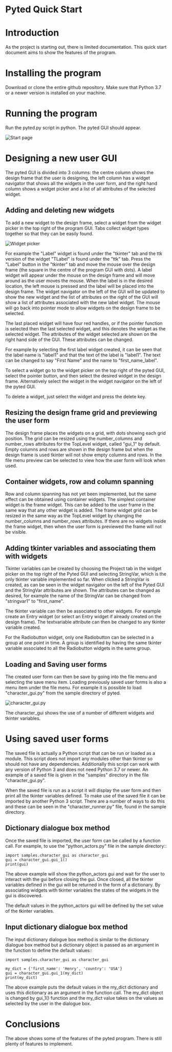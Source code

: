 # Pyted Quick Start

# Introduction
As the project is starting out, there is limited documentation. This quick start document aims to show the features of
the program.

# Installing the program
Download or clone the entire github repository. Make sure that Python 3.7 or a newer version is
installed on your machine.

# Running the program
Run the pyted.py script in python. The pyted GUI should appear.


![Start page](pictures/1-start_page.png)

# Designing a new user GUI

The pyted GUI is divided into 3 columns: the centre column shows the design frame
that the user is designing, the left column has a widget navigator that shows all the widgets in the user form, and
the right hand column shows a widget picker and a list of all attributes of the selected widget.

## Adding and deleting new widgets

To add a new widget to the design frame, select a widget from the widget picker in the top right of the program GUI.
Tabs
collect widget types together so that they can be easily found.
 
![Widget picker](pictures/2-added_entry-annotated.png)
 
 For example the "Label" widget is found under the
"tkinter" tab and the ttk version of the widget "TLabel" is found under the "ttk" tab. Press the "Label" button in the
"tkinter" tab and move the mouse over the design frame (the square in the centre of the program GUI
with dots). A label widget will appear under the mouse on the design frame and will move around as the user moves the
mouse. When the label is in the desired location, the left mouse is pressed and the label will be placed into the design
frame. The widget navigator on the left of the GUI will be updated to show the new widget and the list of attributes on
the right of the GUI will show a list of attributes associated with the new label widget. The mouse will go back into
pointer mode to allow widgets on the design frame to be selected.

The last placed widget will have four red handles, or if the pointer function is selected then the last selected widget,
and this denotes the widget as the selected widget. The attributes of the widget selected are shown on the right hand
side of the GUI. These attributes can be changed.

For example by selecting the first label widget created, it can be seen that the label name is "label1" and that the
text of the label is "label1". The text can be changed to say "First Name" and the name to "first_name_label".

To select a widget go to the widget picker on the top right of the pyted GUI, select the pointer button, and then select
the desired widget in the design frame. Alternatively select the widget in the widget navigator on the left of the pyted
GUI.

To delete a widget, just select the widget and press the delete key.

## Resizing the design frame grid and previewing the user form

The design frame places the widgets on a grid, with dots showing each grid position. The grid can be resized using the
number_columns and number_rows attributes for the TopLevel widget, called "gui_1" by default. Empty columns and rows are
shown in the design frame but when the design frame is used tkinter will not show empty columns and rows.
In the file menu
preview can be selected to view how the user form will look when used.

## Container widgets, row and column spanning

Row and column spanning has not yet been implemented, but the same effect can be obtained using container widgets. The
simplest container widget is the frame widget. This can be added to the user frame in the same way that
any other widget is added. The frame widget grid can be resized in the same way as the TopLevel widget by changing the
number_columns and number_rows attributes. If there are no widgets inside the frame widget, then when the user form is
previewed the frame will not be visible.

## Adding tkinter variables and associating them with widgets

Tkinter variables can be created by choosing the Project tab in the widget picker on the top right of the Pyted GUI and
selecting StringVar, which is the only tkinter variable implemented so far. When clicked a StringVar is created, as can
be seen in the widget navigator on the left of the Pyted GUI and the StringVar attributes are shown. The attributes can
be changed as desired, for example the name of the StringVar can be changed from "stringvar1" to "first_name".

The tkinter variable can then be associated to other widgets. For example create an Entry widget (or select an Entry
widget if already created on the design frame). The textvariable attribute can then be changed to any tkinter variable
created.

For the Radiobutton widget, only one Radiobutton can be selected in a group at one point in time. A group is identified
by having the same tkinter variable associated to all the Radiobutton widgets in the same group.

## Loading and Saving user forms

The created user form can then be save by going into the file menu and selecting the save menu item. Loading previously
saved user forms is also a menu item under the file menu. For example it is possible to load "character_gui.py" from
the sample directory of pyted.

![character_gui.py](pictures/character_gui.png) 

The character_gui shows the use of a number of different widgets and tkinter variables.

# Using saved user forms

The saved file is actually a Python script that can be run or loaded as a module. This script does not import any
modules other than tkinter so should not have any dependencies. Additionally this script can work with any version of
Python 3 and does not need Python 3.7 or newer. An example of a saved file is given in the "samples" directory in the
file
"character_gui.py".

When the saved file is run as a script it will display the user form and then print all the tkinter variables defined.
To make use of the saved file it can be imported by another Python 3 script. There are a number of ways to do this and
these can be seen in the "character_runner.py" file, found in the sample directory.

## Dictionary dialogue box method

Once the saved file is imported, the user form can be called by a function call. For example, to use the
"python_actors.py" file in the sample directory::

    import samples.character_gui as character_gui
    gui = character_gui.gui_1()
    print(gui)

The above example will show the python_actors gui and wait for the user to interact with the gui before closing the gui.
Once closed, all the tkinter variables defined in the gui will be returned in the form of a dictionary. By associating
widgets with tkinter variables the states of the widgets in the gui is discovered.

The default values in the python_actors gui will be defined by the set value of the tkinter variables.

## Input dictionary dialogue box method

The input dictionary dialogue box method is similar to the dictionary dialogue box method but a dictionary object is
passed as an argument in the function to define the default values::

    import samples.character_gui as character_gui

    my_dict = {'first_name': 'Henry', 'country': 'USA'}
    gui = character_gui.gui_1(my_dict)
    print(my_dict)

The above example puts the default values in the my_dict dictionary and uses this dictionary as an argument in the
function call. The my_dict object is changed by gui_1() function and the my_dict value takes on the values as selected
by the user in the dialogue box.

# Conclusions

The above shows some of the features of the pyted program. There is still plenty of features to implement.